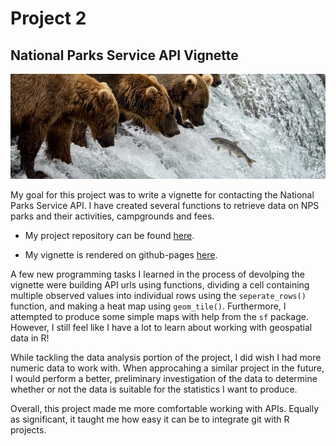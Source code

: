 # Project 2

## National Parks Service API Vignette

![](bears.jpeg)

My goal for this project was to write a vignette for contacting the National Parks Service API. I have created several functions to retrieve data on NPS parks and their activities, campgrounds and fees.

- My project repository can be found [here](https://github.com/sarahpagan/558-project2).

- My vignette is rendered on github-pages [here](https://sarahpagan.github.io/558-project2/).

A few new programming tasks I learned in the process of devolping the vignette were building API urls using functions, dividing a cell containing multiple observed values into individual rows using the `seperate_rows()` function, and making a heat map using `geom_tile()`. Furthermore, I attempted to produce some simple maps with help from the `sf` package. However, I still feel like I have a lot to learn about working with geospatial data in R!

While tackling the data analysis portion of the project, I did wish I had more numeric data to work with. When approcahing a similar project in the future, I would perform a better, preliminary investigation of the data to determine whether or not the data is suitable for the statistics I want to produce.

Overall, this project made me more comfortable working with APIs. Equally as significant, it taught me how easy it can be to integrate git with R projects.
